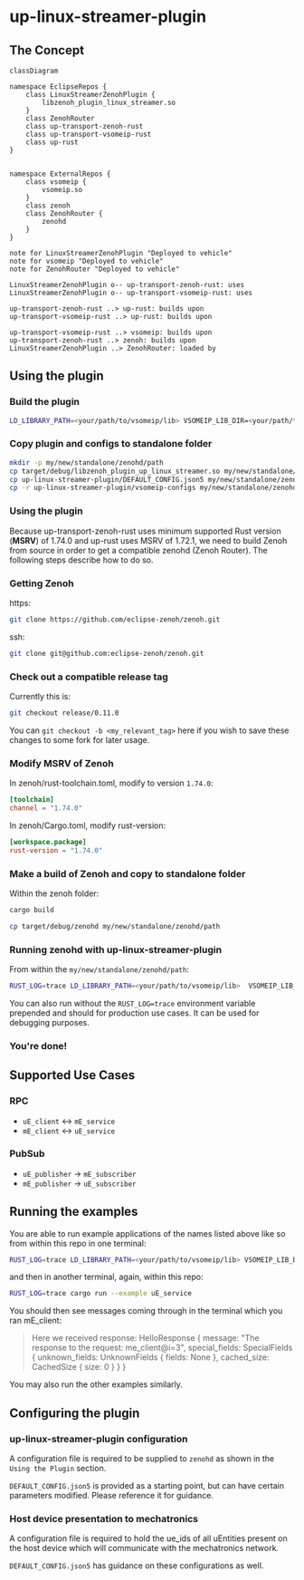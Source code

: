 # up-linux-streamer-plugin

## The Concept

```mermaid
classDiagram

namespace EclipseRepos {
    class LinuxStreamerZenohPlugin {
        libzenoh_plugin_linux_streamer.so
    }
    class ZenohRouter
    class up-transport-zenoh-rust
    class up-transport-vsomeip-rust
    class up-rust
}


namespace ExternalRepos {
    class vsomeip {
        vsomeip.so
    }
    class zenoh
    class ZenohRouter {
        zenohd
    }
}

note for LinuxStreamerZenohPlugin "Deployed to vehicle"
note for vsomeip "Deployed to vehicle"
note for ZenohRouter "Deployed to vehicle"

LinuxStreamerZenohPlugin o-- up-transport-zenoh-rust: uses
LinuxStreamerZenohPlugin o-- up-transport-vsomeip-rust: uses

up-transport-zenoh-rust ..> up-rust: builds upon
up-transport-vsomeip-rust ..> up-rust: builds upon

up-transport-vsomeip-rust ..> vsomeip: builds upon
up-transport-zenoh-rust ..> zenoh: builds upon
LinuxStreamerZenohPlugin ..> ZenohRouter: loaded by
```

## Using the plugin

### Build the plugin

```bash
LD_LIBRARY_PATH=<your/path/to/vsomeip/lib> VSOMEIP_LIB_DIR=<your/path/to/vsomeip/lib> cargo build
```

### Copy plugin and configs to standalone folder

```bash
mkdir -p my/new/standalone/zenohd/path
cp target/debug/libzenoh_plugin_up_linux_streamer.so my/new/standalone/zenohd/path/
cp up-linux-streamer-plugin/DEFAULT_CONFIG.json5 my/new/standalone/zenohd/path/
cp -r up-linux-streamer-plugin/vsomeip-configs my/new/standalone/zenohd/path/
```

### Using the plugin

Because up-transport-zenoh-rust uses minimum supported Rust version (**MSRV**) of 1.74.0 and up-rust uses MSRV of 1.72.1, we need to build Zenoh from source in order to get a compatible zenohd (Zenoh Router). The following steps describe how to do so.

### Getting Zenoh

https:

```bash
git clone https://github.com/eclipse-zenoh/zenoh.git
```

ssh:

```bash
git clone git@github.com:eclipse-zenoh/zenoh.git
```

### Check out a compatible release tag

Currently this is:

```bash
git checkout release/0.11.0
```

You can `git checkout -b <my_relevant_tag>` here if you wish to save these changes to some fork for later usage.

### Modify MSRV of Zenoh

In zenoh/rust-toolchain.toml, modify to version `1.74.0`:

```toml
[toolchain]
channel = "1.74.0"
```

In zenoh/Cargo.toml, modify rust-version:

```toml
[workspace.package]
rust-version = "1.74.0"
```

### Make a build of Zenoh and copy to standalone folder

Within the zenoh folder:

```bash
cargo build
```

```bash
cp target/debug/zenohd my/new/standalone/zenohd/path
```

### Running zenohd with up-linux-streamer-plugin

From within the `my/new/standalone/zenohd/path`:

```bash
RUST_LOG=trace LD_LIBRARY_PATH=<your/path/to/vsomeip/lib>  VSOMEIP_LIB_DIR=<your/path/to/vsomeip/lib> ./zenohd --config DEFAULT_CONFIG.json5
```

You can also run without the `RUST_LOG=trace` environment variable prepended and should for production use cases. It can be used for debugging purposes.

### You're done!

## Supported Use Cases

### RPC

* `uE_client` <-> `mE_service`
* `mE_client` <-> `uE_service`

### PubSub

* `uE_publisher` -> `mE_subscriber`
* `mE_publisher` -> `uE_subscriber`

## Running the examples

You are able to run example applications of the names listed above like so from within this repo in one terminal:

```bash
RUST_LOG=trace LD_LIBRARY_PATH=<your/path/to/vsomeip/lib> VSOMEIP_LIB_DIR=<your/path/to/vsomeip/lib> cargo run --example mE_client
```

and then in another terminal, again, within this repo:

```bash
RUST_LOG=trace cargo run --example uE_service
```

You should then see messages coming through in the terminal which you ran mE_client:

> Here we received response: HelloResponse { message: "The response to the request: me_client@i=3", special_fields: SpecialFields { unknown_fields: UnknownFields { fields: None }, cached_size: CachedSize { size: 0 } } }

You may also run the other examples similarly.

## Configuring the plugin

### up-linux-streamer-plugin configuration

A configuration file is required to be supplied to `zenohd` as shown in the `Using the Plugin` section.

`DEFAULT_CONFIG.json5` is provided as a starting point, but can have certain parameters modified. Please reference it for guidance.

### Host device presentation to mechatronics

A configuration file is required to hold the ue_ids of all uEntities present on the host device which will communicate with the mechatronics network.

`DEFAULT_CONFIG.json5` has guidance on these configurations as well.
